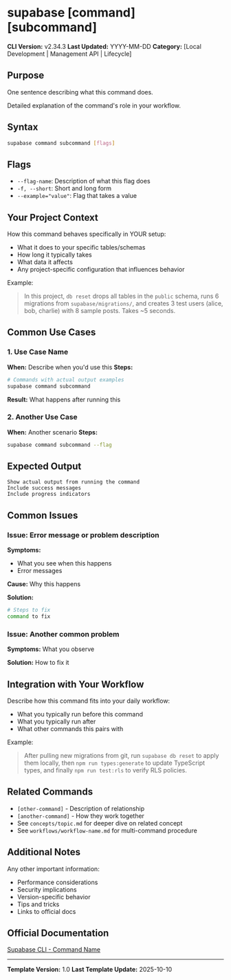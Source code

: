 # supabase [command] [subcommand]

**CLI Version:** v2.34.3
**Last Updated:** YYYY-MM-DD
**Category:** [Local Development | Management API | Lifecycle]

## Purpose

One sentence describing what this command does.

Detailed explanation of the command's role in your workflow.

## Syntax

```bash
supabase command subcommand [flags]
```

## Flags

- `--flag-name`: Description of what this flag does
- `-f, --short`: Short and long form
- `--example="value"`: Flag that takes a value

## Your Project Context

How this command behaves specifically in YOUR setup:
- What it does to your specific tables/schemas
- How long it typically takes
- What data it affects
- Any project-specific configuration that influences behavior

Example:
> In this project, `db reset` drops all tables in the `public` schema, runs 6 migrations from `supabase/migrations/`, and creates 3 test users (alice, bob, charlie) with 8 sample posts. Takes ~5 seconds.

## Common Use Cases

### 1. Use Case Name
**When:** Describe when you'd use this
**Steps:**
```bash
# Commands with actual output examples
supabase command subcommand
```

**Result:** What happens after running this

### 2. Another Use Case
**When:** Another scenario
**Steps:**
```bash
supabase command subcommand --flag
```

## Expected Output

```
Show actual output from running the command
Include success messages
Include progress indicators
```

## Common Issues

### Issue: Error message or problem description

**Symptoms:**
- What you see when this happens
- Error messages

**Cause:** Why this happens

**Solution:**
```bash
# Steps to fix
command to fix
```

### Issue: Another common problem

**Symptoms:** What you observe

**Solution:** How to fix it

## Integration with Your Workflow

Describe how this command fits into your daily workflow:
- What you typically run before this command
- What you typically run after
- What other commands this pairs with

Example:
> After pulling new migrations from git, run `supabase db reset` to apply them locally, then `npm run types:generate` to update TypeScript types, and finally `npm run test:rls` to verify RLS policies.

## Related Commands

- `[other-command]` - Description of relationship
- `[another-command]` - How they work together
- See `concepts/topic.md` for deeper dive on related concept
- See `workflows/workflow-name.md` for multi-command procedure

## Additional Notes

Any other important information:
- Performance considerations
- Security implications
- Version-specific behavior
- Tips and tricks
- Links to official docs

## Official Documentation

[Supabase CLI - Command Name](https://supabase.com/docs/guides/cli/...)

---

**Template Version:** 1.0
**Last Template Update:** 2025-10-10
